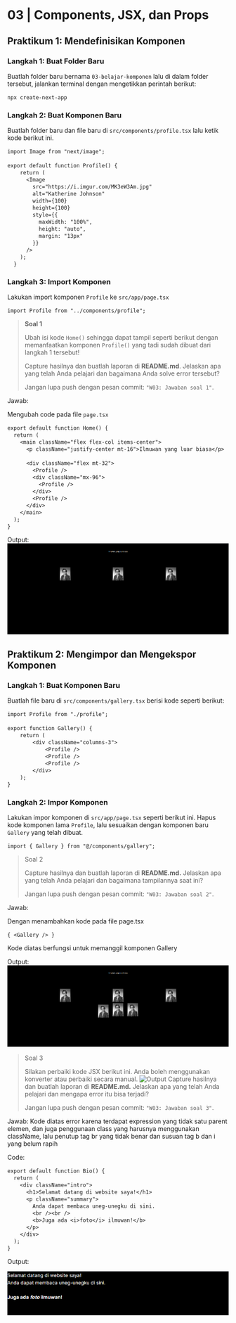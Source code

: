 # 03 | Components, JSX, dan Props

## Praktikum 1: Mendefinisikan Komponen

### **Langkah 1: Buat Folder Baru**
Buatlah folder baru bernama `03-belajar-komponen` lalu di dalam folder tersebut, jalankan terminal dengan mengetikkan perintah berikut:

```
npx create-next-app
```
### **Langkah 2: Buat Komponen Baru**
Buatlah folder baru dan file baru di `src/components/profile.tsx` lalu ketik kode berikut ini.

```tsx
import Image from "next/image";

export default function Profile() {
    return (
      <Image
        src="https://i.imgur.com/MK3eW3Am.jpg"
        alt="Katherine Johnson"
        width={100}
        height={100}
        style={{
          maxWidth: "100%",
          height: "auto",
          margin: "13px"
        }}
      />
    );
  }
```

### **Langkah 3: Import Komponen**
Lakukan import komponen `Profile` ke `src/app/page.tsx`

```tsx
import Profile from "../components/profile";
```

>**Soal 1**
>
>Ubah isi kode `Home()` sehingga dapat tampil seperti berikut dengan memanfaatkan komponen `Profile()` yang tadi sudah dibuat dari langkah 1 tersebut!
>
>Capture hasilnya dan buatlah laporan di **README.md**. Jelaskan apa yang telah Anda pelajari dan bagaimana Anda solve error tersebut?
>
>Jangan lupa push dengan pesan commit: `"W03: Jawaban soal 1"`.

Jawab:

Mengubah code pada file `page.tsx`
```tsx
export default function Home() {
  return (
    <main className="flex flex-col items-center">
      <p className="justify-center mt-16">Ilmuwan yang luar biasa</p>

      <div className="flex mt-32">
        <Profile />
        <div className="mx-96">
          <Profile />
        </div>
        <Profile />
      </div>
    </main>
  );
}
```

Output: 
![Output](docs/soal1.png)

## Praktikum 2: Mengimpor dan Mengekspor Komponen

### **Langkah 1: Buat Komponen Baru**
Buatlah file baru di `src/components/gallery.tsx` berisi kode seperti berikut:
```tsx
import Profile from "./profile";

export function Gallery() {
    return (
        <div className="columns-3">
            <Profile />
            <Profile />
            <Profile />
        </div>
    );
}
```

### **Langkah 2: Impor Komponen**
Lakukan impor komponen di `src/app/page.tsx` seperti berikut ini. Hapus kode komponen lama `Profile`, lalu sesuaikan dengan komponen baru `Gallery` yang telah dibuat.
```tsx
import { Gallery } from "@/components/gallery";
```

>Soal 2
>
>Capture hasilnya dan buatlah laporan di **README.md.** Jelaskan apa yang telah Anda pelajari dan bagaimana tampilannya saat ini?
>
>Jangan lupa push dengan pesan commit: `"W03: Jawaban soal 2"`.

Jawab:

Dengan menambahkan kode pada file page.tsx
```tsx
{ <Gallery /> }
```
Kode diatas berfungsi untuk memanggil komponen Gallery

Output: 
![Output](docs/soal2.png)

>Soal 3
>
>Silakan perbaiki kode JSX berikut ini. Anda boleh menggunakan konverter atau perbaiki secara manual.
> ![Output](docs/soal3a.png)
> Capture hasilnya dan buatlah laporan di **README.md.** Jelaskan apa yang telah Anda pelajari dan mengapa error itu bisa terjadi?
>
>Jangan lupa push dengan pesan commit: `"W03: Jawaban soal 3"`.

Jawab:
Kode diatas error karena terdapat expression yang tidak satu parent elemen, dan juga penggunaan class yang harusnya menggunakan className, lalu penutup tag br yang tidak benar dan susuan tag b dan i yang belum rapih

Code:
```tsx
export default function Bio() {
  return (
    <div className="intro">
      <h1>Selamat datang di website saya!</h1>
      <p className="summary">
        Anda dapat membaca uneg-unegku di sini.
        <br /><br />
        <b>Juga ada <i>foto</i> ilmuwan!</b>
      </p>
    </div>
  );
}
```

Output:

![Output](docs/soal3.png)
